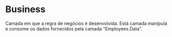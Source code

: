 # Business

Camada em que a regra de negócios é desenvolvida. Está camada manipula e consome os dados fornecidos pela camada "Employees.Data".
